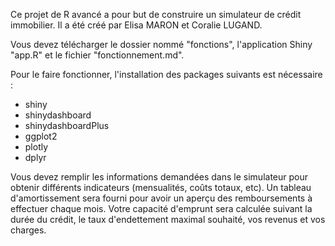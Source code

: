 Ce projet de R avancé a pour but de construire un simulateur de crédit immobilier. Il a été créé par Elisa MARON et Coralie LUGAND.

Vous devez télécharger le dossier nommé "fonctions", l'application Shiny "app.R" et le fichier "fonctionnement.md".

Pour le faire fonctionner, l'installation des packages suivants est nécessaire :
- shiny
- shinydashboard
- shinydashboardPlus
- ggplot2
- plotly
- dplyr

Vous devez remplir les informations demandées dans le simulateur pour obtenir différents indicateurs (mensualités, coûts totaux, etc).
Un tableau d'amortissement sera fourni pour avoir un aperçu des remboursements à effectuer chaque mois.
Votre capacité d'emprunt sera calculée suivant la durée du crédit, le taux d'endettement maximal souhaité, vos revenus et vos charges.
